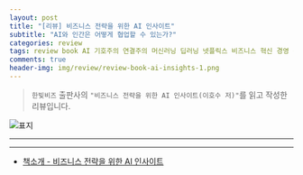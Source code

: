 ```yaml
---  
layout: post  
title: "[리뷰] 비즈니스 전략을 위한 AI 인사이트"  
subtitle: "AI와 인간은 어떻게 협업할 수 있는가?"  
categories: review  
tags: review book AI 기호주의 연결주의 머신러닝 딥러닝 넷플릭스 비즈니스 혁신 경영 신뢰성 산학협력   
comments: true  
header-img: img/review/review-book-ai-insights-1.png
---  
```

  
> `한빛비즈` 출판사의 `"비즈니스 전략을 위한 AI 인사이트(이호수 저)"`를 읽고 작성한 리뷰입니다.  

![표지](https://theorydb.github.io/assets/img/review/review-book-ai-insights-1.png)  

---

>   



---

* [책소개 - 비즈니스 전략을 위한 AI 인사이트](https://www.yes24.com/product/goods/115221171)
